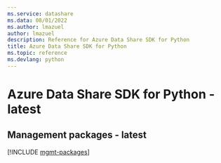 ```yaml
---
ms.service: datashare
ms.data: 08/01/2022
ms.author: lmazuel
author: lmazuel
description: Reference for Azure Data Share SDK for Python
title: Azure Data Share SDK for Python
ms.topic: reference
ms.devlang: python
---
```

# Azure Data Share SDK for Python - latest

## Management packages - latest
[!INCLUDE [mgmt-packages](data-share-mgmt-index.md)]